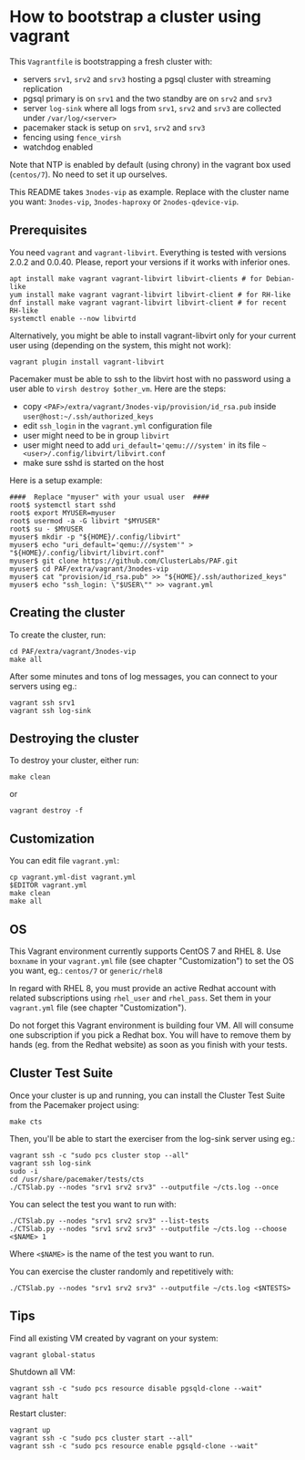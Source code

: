 # How to bootstrap a cluster using vagrant

This `Vagrantfile` is bootstrapping a fresh cluster with:

* servers `srv1`, `srv2` and `srv3` hosting a pgsql cluster with streaming replication
* pgsql primary is on `srv1` and the two standby are on `srv2` and `srv3`
* server `log-sink` where all logs from `srv1`, `srv2` and `srv3` are collected under `/var/log/<server>`
* pacemaker stack is setup on `srv1`, `srv2` and `srv3`
* fencing using `fence_virsh`
* watchdog enabled

Note that NTP is enabled by default (using chrony) in the vagrant box used (`centos/7`).
No need to set it up ourselves.

This README takes `3nodes-vip` as example. Replace with the cluster name you
want: `3nodes-vip`, `3nodes-haproxy` or `2nodes-qdevice-vip`.

## Prerequisites

You need `vagrant` and `vagrant-libvirt`. Everything is tested with versions 2.0.2 and
0.0.40. Please, report your versions if it works with inferior ones.

~~~
apt install make vagrant vagrant-libvirt libvirt-clients # for Debian-like
yum install make vagrant vagrant-libvirt libvirt-client # for RH-like
dnf install make vagrant vagrant-libvirt libvirt-client # for recent RH-like
systemctl enable --now libvirtd
~~~

Alternatively, you might be able to install vagrant-libvirt only for your current user
using (depending on the system, this might not work):

~~~
vagrant plugin install vagrant-libvirt
~~~

Pacemaker must be able to ssh to the libvirt host with no password using a user able
to `virsh destroy $other_vm`. Here are the steps:

* copy `<PAF>/extra/vagrant/3nodes-vip/provision/id_rsa.pub` inside `user@host:~/.ssh/authorized_keys`
* edit `ssh_login` in the `vagrant.yml` configuration file
* user might need to be in group `libvirt`
* user might need to add `uri_default='qemu:///system'` in its
  file `~<user>/.config/libvirt/libvirt.conf`
* make sure sshd is started on the host

Here is a setup example:

~~~
####  Replace "myuser" with your usual user  ####
root$ systemctl start sshd
root$ export MYUSER=myuser
root$ usermod -a -G libvirt "$MYUSER"
root$ su - $MYUSER
myuser$ mkdir -p "${HOME}/.config/libvirt"
myuser$ echo "uri_default='qemu:///system'" > "${HOME}/.config/libvirt/libvirt.conf"
myuser$ git clone https://github.com/ClusterLabs/PAF.git
myuser$ cd PAF/extra/vagrant/3nodes-vip
myuser$ cat "provision/id_rsa.pub" >> "${HOME}/.ssh/authorized_keys"
myuser$ echo "ssh_login: \"$USER\"" >> vagrant.yml
~~~

## Creating the cluster

To create the cluster, run:

~~~
cd PAF/extra/vagrant/3nodes-vip
make all
~~~

After some minutes and tons of log messages, you can connect to your servers using eg.:

~~~
vagrant ssh srv1
vagrant ssh log-sink
~~~

## Destroying the cluster

To destroy your cluster, either run:

~~~
make clean
~~~

or

~~~
vagrant destroy -f
~~~


## Customization

You can edit file `vagrant.yml`:

~~~
cp vagrant.yml-dist vagrant.yml
$EDITOR vagrant.yml
make clean
make all
~~~


## OS

This Vagrant environment currently supports CentOS 7 and RHEL 8. Use `boxname` in your
`vagrant.yml` file (see chapter "Customization") to set the OS you want, eg.: `centos/7`
or `generic/rhel8`

In regard with RHEL 8, you must provide an active Redhat account with related
subscriptions using `rhel_user` and `rhel_pass`. Set them in your `vagrant.yml` file
(see chapter "Customization").

Do not forget this Vagrant environment is building four VM. All will consume one
subscription if you pick a Redhat box. You will have to remove them by hands (eg. from
the Redhat website) as soon as you finish with your tests.

## Cluster Test Suite

Once your cluster is up and running, you can install the Cluster Test Suite from the
Pacemaker project using:

~~~
make cts
~~~

Then, you'll be able to start the exerciser from the log-sink server using eg.:

~~~
vagrant ssh -c "sudo pcs cluster stop --all"
vagrant ssh log-sink
sudo -i
cd /usr/share/pacemaker/tests/cts
./CTSlab.py --nodes "srv1 srv2 srv3" --outputfile ~/cts.log --once
~~~

You can select the test you want to run with:

~~~
./CTSlab.py --nodes "srv1 srv2 srv3" --list-tests
./CTSlab.py --nodes "srv1 srv2 srv3" --outputfile ~/cts.log --choose <$NAME> 1
~~~

Where `<$NAME>` is the name of the test you want to run.

You can exercise the cluster randomly and repetitively with:

~~~
./CTSlab.py --nodes "srv1 srv2 srv3" --outputfile ~/cts.log <$NTESTS>
~~~


## Tips

Find all existing VM created by vagrant on your system:

~~~
vagrant global-status
~~~

Shutdown all VM:

~~~
vagrant ssh -c "sudo pcs resource disable pgsqld-clone --wait"
vagrant halt
~~~

Restart cluster:

~~~
vagrant up
vagrant ssh -c "sudo pcs cluster start --all"
vagrant ssh -c "sudo pcs resource enable pgsqld-clone --wait"
~~~
